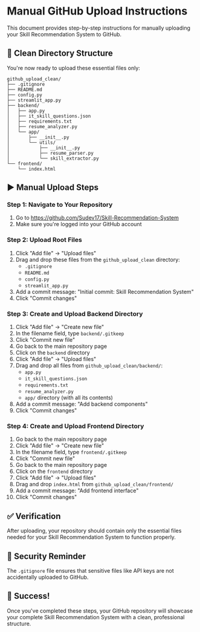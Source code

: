 # Manual GitHub Upload Instructions

This document provides step-by-step instructions for manually uploading your Skill Recommendation System to GitHub.

## 📁 Clean Directory Structure

You're now ready to upload these essential files only:

```
github_upload_clean/
├── .gitignore
├── README.md
├── config.py
├── streamlit_app.py
├── backend/
│   ├── app.py
│   ├── it_skill_questions.json
│   ├── requirements.txt
│   ├── resume_analyzer.py
│   └── app/
│       ├── __init__.py
│       └── utils/
│           ├── __init__.py
│           ├── resume_parser.py
│           └── skill_extractor.py
└── frontend/
    └── index.html
```

## ▶️ Manual Upload Steps

### Step 1: Navigate to Your Repository
1. Go to https://github.com/Sudev17/Skill-Recommendation-System
2. Make sure you're logged into your GitHub account

### Step 2: Upload Root Files
1. Click "Add file" → "Upload files"
2. Drag and drop these files from the `github_upload_clean` directory:
   - `.gitignore`
   - `README.md`
   - `config.py`
   - `streamlit_app.py`
3. Add a commit message: "Initial commit: Skill Recommendation System"
4. Click "Commit changes"

### Step 3: Create and Upload Backend Directory
1. Click "Add file" → "Create new file"
2. In the filename field, type `backend/.gitkeep`
3. Click "Commit new file"
4. Go back to the main repository page
5. Click on the `backend` directory
6. Click "Add file" → "Upload files"
7. Drag and drop all files from `github_upload_clean/backend/`:
   - `app.py`
   - `it_skill_questions.json`
   - `requirements.txt`
   - `resume_analyzer.py`
   - `app/` directory (with all its contents)
8. Add a commit message: "Add backend components"
9. Click "Commit changes"

### Step 4: Create and Upload Frontend Directory
1. Go back to the main repository page
2. Click "Add file" → "Create new file"
3. In the filename field, type `frontend/.gitkeep`
4. Click "Commit new file"
5. Go back to the main repository page
6. Click on the `frontend` directory
7. Click "Add file" → "Upload files"
8. Drag and drop `index.html` from `github_upload_clean/frontend/`
9. Add a commit message: "Add frontend interface"
10. Click "Commit changes"

## ✅ Verification

After uploading, your repository should contain only the essential files needed for your Skill Recommendation System to function properly.

## 🔐 Security Reminder

The `.gitignore` file ensures that sensitive files like API keys are not accidentally uploaded to GitHub.

## 🎉 Success!

Once you've completed these steps, your GitHub repository will showcase your complete Skill Recommendation System with a clean, professional structure.